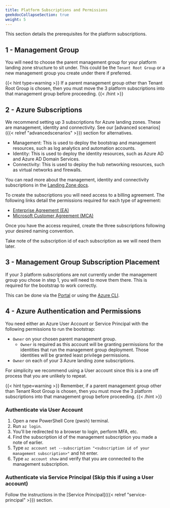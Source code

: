 ```yaml
---
title: Platform Subscriptions and Permissions
geekdocCollapseSection: true
weight: 5
---
```


This section details the prerequisites for the platform subscriptions.

## 1 - Management Group

You will need to choose the parent management group for your platform landing zone structure to sit under. This could be the `Tenant Root Group` or a new management group you create under there if preferred.

{{< hint type=warning >}}
If a parent management group other than Tenant Root Group is chosen, then you must move the 3 platform subscriptions into that management group before proceeding.
{{< /hint >}}

## 2 - Azure Subscriptions

We recommend setting up 3 subscriptions for Azure landing zones. These are management, identity and connectivity. See our [advanced scenarios]({{< relref "advancedscenarios" >}}) section for alternatives.

- Management: This is used to deploy the bootstrap and management resources, such as log analytics and automation accounts.
- Identity: This is used to deploy the identity resources, such as Azure AD and Azure AD Domain Services.
- Connectivity: This is used to deploy the hub networking resources, such as virtual networks and firewalls.

You can read more about the management, identity and connectivity subscriptions in the [Landing Zone docs](https://learn.microsoft.com/en-us/azure/cloud-adoption-framework/ready/landing-zone/deploy-landing-zones-with-terraform).

To create the subscriptions you will need access to a billing agreement. The following links detail the permissions required for each type of agreement:

- [Enterprise Agreement (EA)](https://learn.microsoft.com/en-us/azure/cost-management-billing/manage/create-enterprise-subscription)
- [Microsoft Customer Agreement (MCA)](https://learn.microsoft.com/en-us/azure/cost-management-billing/manage/create-subscription)

Once you have the access required, create the three subscriptions following your desired naming convention.

Take note of the subscription id of each subscription as we will need them later.

## 3 - Management Group Subscription Placement

If your 3 platform subscriptions are not currently under the management group you chose in step 1, you will need to move them there. This is required for the bootstrap to work correctly.

This can be done via the [Portal](https://learn.microsoft.com/en-us/azure/governance/management-groups/manage#move-management-groups-and-subscriptions) or using the [Azure CLI](https://learn.microsoft.com/en-us/cli/azure/account/management-group/subscription?view=azure-cli-latest#az-account-management-group-subscription-add).

## 4 - Azure Authentication and Permissions

You need either an Azure User Account or Service Principal with the following permissions to run the bootstrap:

- `Owner` on your chosen parent management group.
  - `Owner` is required as this account will be granting permissions for the identities that run the management group deployment. Those identities will be granted least privilege permissions.
- `Owner` on each of your 3 Azure landing zone subscriptions.

For simplicity we recommend using a User account since this is a one off process that you are unlikely to repeat.

{{< hint type=warning >}}
Remember, if a parent management group other than Tenant Root Group is chosen, then you must move the 3 platform subscriptions into that management group before proceeding.
{{< /hint >}}

### Authenticate via User Account

1. Open a new PowerShell Core (pwsh) terminal.
1. Run `az login`.
1. You'll be redirected to a browser to login, perform MFA, etc.
1. Find the subscription id of the management subscription you made a note of earlier.
1. Type `az account set --subscription "<subscription id of your management subscription>"` and hit enter.
1. Type `az account show` and verify that you are connected to the management subscription.

### Authenticate via Service Principal (Skip this if using a User account)

Follow the instructions in the [Service Principal]({{< relref "service-principal" >}}) section.

